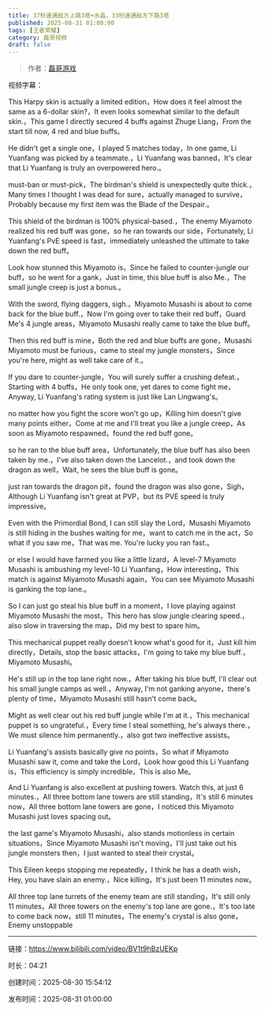 ```yaml
---
title: 37秒速通敌方上路3塔+水晶，33秒速通敌方下路3塔
published: 2025-08-31 01:00:00
tags: [王者荣耀]
category: 磊哥视频
draft: false
---
```



> 作者：[磊哥游戏](https://space.bilibili.com/268941858?spm_id_from=333.788.upinfo.head.click)

视频字幕：

This Harpy skin is actually a limited edition，How does it feel almost the same as a 6-dollar skin?，It even looks somewhat similar to the default skin.，This game I directly secured 4 buffs against Zhuge Liang，From the start till now, 4 red and blue buffs。

He didn't get a single one，I played 5 matches today，In one game, Li Yuanfang was picked by a teammate.，Li Yuanfang was banned，It's clear that Li Yuanfang is truly an overpowered hero.。

must-ban or must-pick，The birdman's shield is unexpectedly quite thick.，Many times I thought I was dead for sure，actually managed to survive，Probably because my first item was the Blade of the Despair.。

This shield of the birdman is 100% physical-based.，The enemy Miyamoto realized his red buff was gone，so he ran towards our side，Fortunately, Li Yuanfang's PvE speed is fast，immediately unleashed the ultimate to take down the red buff。

Look how stunned this Miyamoto is，Since he failed to counter-jungle our buff，so he went for a gank，Just in time, this blue buff is also Me.，The small jungle creep is just a bonus.。

With the sword, flying daggers, sigh.，Miyamoto Musashi is about to come back for the blue buff.，Now I'm going over to take their red buff，Guard Me's 4 jungle areas，Miyamoto Musashi really came to take the blue buff。

Then this red buff is mine，Both the red and blue buffs are gone，Musashi Miyamoto must be furious，came to steal my jungle monsters，Since you're here, might as well take care of it.。

If you dare to counter-jungle，You will surely suffer a crushing defeat.，Starting with 4 buffs，He only took one, yet dares to come fight me，Anyway, Li Yuanfang's rating system is just like Lan Lingwang's。

no matter how you fight the score won't go up，Killing him doesn't give many points either，Come at me and I'll treat you like a jungle creep，As soon as Miyamoto respawned，found the red buff gone。

so he ran to the blue buff area，Unfortunately, the blue buff has also been taken by me.，I've also taken down the Lancelot.，and took down the dragon as well，Wait, he sees the blue buff is gone。

just ran towards the dragon pit，found the dragon was also gone，Sigh，Although Li Yuanfang isn't great at PVP，but its PVE speed is truly impressive。

Even with the Primordial Bond, I can still slay the Lord，Musashi Miyamoto is still hiding in the bushes waiting for me，want to catch me in the act，So what if you saw me，That was me. You're lucky you ran fast.。

or else I would have farmed you like a little lizard，A level-7 Miyamoto Musashi is ambushing my level-10 Li Yuanfang，How interesting，This match is against Miyamoto Musashi again，You can see Miyamoto Musashi is ganking the top lane.。

So I can just go steal his blue buff in a moment，I love playing against Miyamoto Musashi the most，This hero has slow jungle clearing speed.，also slow in traversing the map，Did my best to spare him。

This mechanical puppet really doesn't know what's good for it，Just kill him directly，Details, stop the basic attacks，I'm going to take my blue buff.，Miyamoto Musashi。

He's still up in the top lane right now.，After taking his blue buff, I'll clear out his small jungle camps as well.，Anyway, I'm not ganking anyone，there's plenty of time，Miyamoto Musashi still hasn't come back。

Might as well clear out his red buff jungle while I'm at it.，This mechanical puppet is so ungrateful.，Every time I steal something, he's always there.，We must silence him permanently.，also got two ineffective assists。

Li Yuanfang's assists basically give no points，So what if Miyamoto Musashi saw it, come and take the Lord，Look how good this Li Yuanfang is，This efficiency is simply incredible，This is also Me。

And Li Yuanfang is also excellent at pushing towers. Watch this, at just 6 minutes.，All three bottom lane towers are still standing，It's still 6 minutes now，All three bottom lane towers are gone，I noticed this Miyamoto Musashi just loves spacing out。

the last game's Miyamoto Musashi，also stands motionless in certain situations，Since Miyamoto Musashi isn't moving，I'll just take out his jungle monsters then，I just wanted to steal their crystal。

This Eileen keeps stopping me repeatedly，I think he has a death wish，Hey, you have slain an enemy.，Nice killing，It's just been 11 minutes now。

All three top lane turrets of the enemy team are still standing，It's still only 11 minutes，All three towers on the enemy's top lane are gone.，It's too late to come back now，still 11 minutes，The enemy's crystal is also gone，Enemy unstoppable

---

链接：https://www.bilibili.com/video/BV1t9hBzUEKp

时长：04:21

创建时间：2025-08-30 15:54:12

发布时间：2025-08-31 01:00:00
